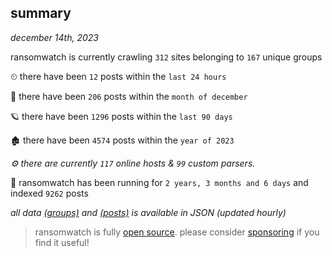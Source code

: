 
## summary
_december 14th, 2023_

ransomwatch is currently crawling `312` sites belonging to `167` unique groups

⏲ there have been `12` posts within the `last 24 hours`

🦈 there have been `206` posts within the `month of december`

🪐 there have been `1296` posts within the `last 90 days`

🏚 there have been `4574` posts within the `year of 2023`

_⚙️ there are currently `117` online hosts & `99` custom parsers._

🦕 ransomwatch has been running for `2 years, 3 months and 6 days` and indexed `9262` posts

_all data  [(groups)](http://ransomwhat.telemetry.ltd/groups) and [(posts)](http://ransomwhat.telemetry.ltd/posts) is available in JSON (updated hourly)_

> ransomwatch is fully [open source](https://github.com/joshhighet/ransomwatch#ransomwatch--). please consider [sponsoring](https://github.com/sponsors/joshhighet) if you find it useful!
